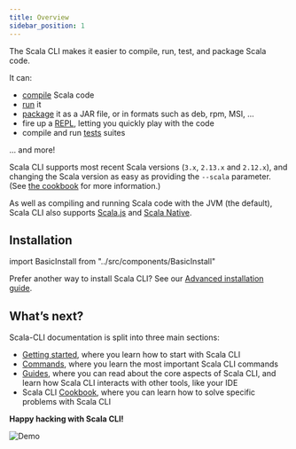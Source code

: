 ```yaml
---
title: Overview
sidebar_position: 1
---
```


The Scala CLI makes it easier to compile, run, test, and package Scala code.

It can:
- [compile](commands/compile.md) Scala code
- [run](commands/run.md) it
- [package](commands/package.md) it as a JAR file, or in formats such as deb, rpm, MSI, ...
- fire up a [REPL](commands/repl.md), letting you quickly play with the code
- compile and run [tests](commands/test.md) suites

... and more!

Scala CLI supports most recent Scala versions (`3.x`, `2.13.x` and `2.12.x`), and changing the Scala version as easy as providing the `--scala` parameter. (See [the cookbook](cookbooks/introduction/scala-versions.md) for more information.)

As well as compiling and running Scala code with the JVM (the default), Scala CLI also supports [Scala.js](guides/advanced/scala-js.md) and [Scala Native](guides/advanced/scala-native.md).

## Installation

import BasicInstall from "../src/components/BasicInstall"

<BasicInstall/>

Prefer another way to install Scala CLI? See our [Advanced installation guide](/install#advanced-installation).


## What’s next?

Scala-CLI documentation is split into three main sections:
- [Getting started](getting_started.md), where you learn how to start with Scala CLI
- [Commands](commands/basics.md), where you learn the most important Scala CLI commands
- [Guides](guides/intro.md), where you can read about the core aspects of Scala CLI, and learn how Scala CLI interacts with other tools, like your IDE
- Scala CLI [Cookbook](cookbooks/intro.md), where you can learn how to solve specific problems with Scala CLI

**Happy hacking with Scala CLI!**

![Demo](/img/dark/demo.gif)

